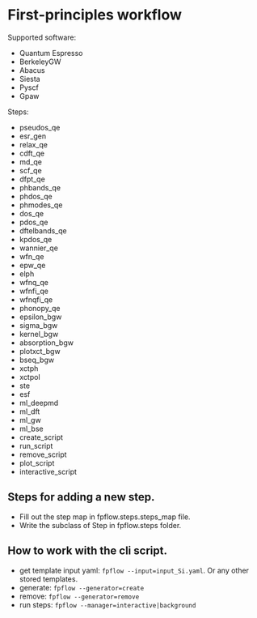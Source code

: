 # First-principles workflow

Supported software:
- Quantum Espresso
- BerkeleyGW
- Abacus
- Siesta
- Pyscf
- Gpaw

Steps:
- pseudos_qe
- esr_gen
- relax_qe
- cdft_qe
- md_qe
- scf_qe
- dfpt_qe
- phbands_qe
- phdos_qe
- phmodes_qe
- dos_qe
- pdos_qe
- dftelbands_qe
- kpdos_qe
- wannier_qe
- wfn_qe
- epw_qe
- elph
- wfnq_qe
- wfnfi_qe
- wfnqfi_qe
- phonopy_qe
- epsilon_bgw
- sigma_bgw
- kernel_bgw
- absorption_bgw
- plotxct_bgw
- bseq_bgw
- xctph
- xctpol
- ste
- esf
- ml_deepmd
- ml_dft
- ml_gw
- ml_bse
- create_script
- run_script
- remove_script
- plot_script
- interactive_script

## Steps for adding a new step.
- Fill out the step map in fpflow.steps.steps_map file. 
- Write the subclass of Step in fpflow.steps folder.

## How to work with the cli script. 
- get template input yaml: `fpflow --input=input_Si.yaml`. Or any other stored templates. 
- generate: `fpflow --generator=create`
- remove: `fpflow --generator=remove`
- run steps: `fpflow --manager=interactive|background`